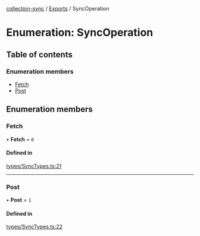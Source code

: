 [collection-sync](../README.md) / [Exports](../modules.md) / SyncOperation

# Enumeration: SyncOperation

## Table of contents

### Enumeration members

- [Fetch](SyncOperation.md#fetch)
- [Post](SyncOperation.md#post)

## Enumeration members

### Fetch

• **Fetch** = `0`

#### Defined in

[types/SyncTypes.ts:21](https://github.com/ChrisVilches/Collection-Sync/blob/75f59a1/src/types/SyncTypes.ts#L21)

___

### Post

• **Post** = `1`

#### Defined in

[types/SyncTypes.ts:22](https://github.com/ChrisVilches/Collection-Sync/blob/75f59a1/src/types/SyncTypes.ts#L22)
